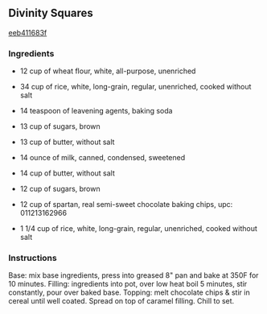 ## Divinity Squares

[eeb411683f](http://www.food.com/recipe/divinity-squares-343802)

### Ingredients

 - 12 cup of wheat flour, white, all-purpose, unenriched

 - 34 cup of rice, white, long-grain, regular, unenriched, cooked without salt

 - 14 teaspoon of leavening agents, baking soda

 - 13 cup of sugars, brown

 - 13 cup of butter, without salt

 - 14 ounce of milk, canned, condensed, sweetened

 - 14 cup of butter, without salt

 - 12 cup of sugars, brown

 - 12 cup of spartan, real semi-sweet chocolate baking chips, upc: 011213162966

 - 1 1/4 cup of rice, white, long-grain, regular, unenriched, cooked without salt

### Instructions

Base: mix base ingredients, press into greased 8" pan and bake at 350F for 10 minutes. Filling: ingredients into pot, over low heat boil 5 minutes, stir constantly, pour over baked base. Topping: melt chocolate chips & stir in cereal until well coated. Spread on top of caramel filling. Chill to set.